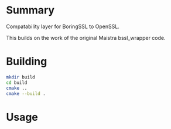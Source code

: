 # Summary

Compatability layer for BoringSSL to OpenSSL.  

This builds on the work of the original Maistra bssl_wrapper code.

# Building
```sh
mkdir build
cd build
cmake ..
cmake --build .
```

# Usage



